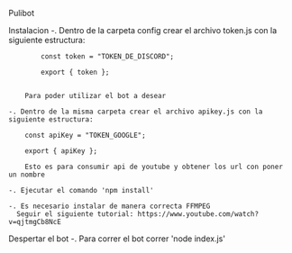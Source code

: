 Pulibot

Instalacion
    -. Dentro de la carpeta config crear el archivo token.js con la siguiente estructura:
        
            const token = "TOKEN_DE_DISCORD";

            export { token };
        
        
        Para poder utilizar el bot a desear
    
    -. Dentro de la misma carpeta crear el archivo apikey.js con la siguiente estructura:

        const apiKey = "TOKEN_GOOGLE";

        export { apiKey };

        Esto es para consumir api de youtube y obtener los url con poner un nombre

    -. Ejecutar el comando 'npm install'

    -. Es necesario instalar de manera correcta FFMPEG
      Seguir el siguiente tutorial: https://www.youtube.com/watch?v=qjtmgCb8NcE

Despertar el bot
    -. Para correr el bot correr 'node index.js'